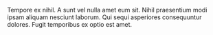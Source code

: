 Tempore ex nihil.
A sunt vel nulla amet eum sit.
Nihil praesentium modi ipsam aliquam nesciunt laborum.
Qui sequi asperiores consequuntur dolores.
Fugit temporibus ex optio est amet.